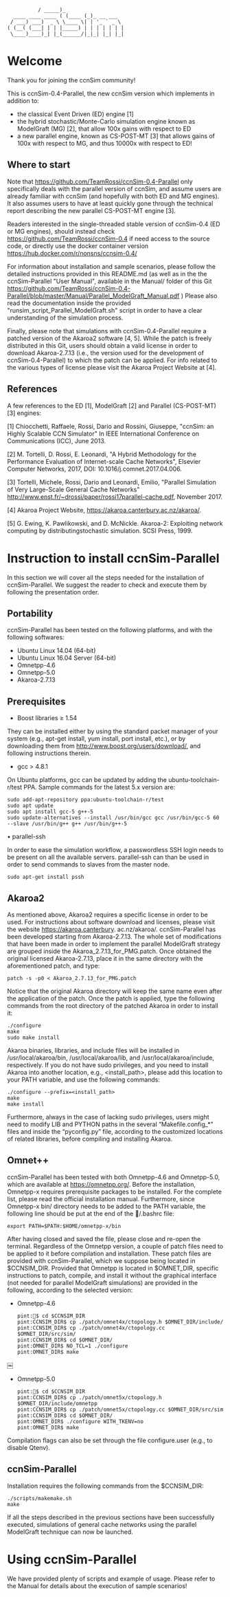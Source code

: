 ````
		  / _____)_	           
  ____ ____ ____ ( (____ (_)_ __ ___ 
 / ___) ___)  _ \ \____ \| | '_ ` _ \  
( (__( (___| | | |_____) | | | | | | | 
 \____)____)_| |_(______/|_|_| |_| |_|				

````

# Welcome

Thank you for joining the ccnSim community!  

This is ccnSim-0.4-Parallel, the new ccnSim version which implements in addition to:
* the classical Event Driven (ED) engine [1]
* the hybrid stochastic/Monte-Carlo simulation engine known as ModelGraft (MG) [2], that allow 100x gains with respect to ED
* a new parallel engine, known as CS-POST-MT [3] that allows gains of 100x with respect to MG, and thus 10000x with respect to ED!

## Where to start

Note that https://github.com/TeamRossi/ccnSim-0.4-Parallel only specifically deals with the parallel version of ccnSim, and assume users are already familiar with ccnSim (and hopefully with both ED and MG engines). It also assumes users to have at least quickly gone through the technical report describing the new parallel CS-POST-MT engine [3].

Readers interested in the single-threaded stable version of ccnSim-0.4 (ED or MG engines), should instead check https://github.com/TeamRossi/ccnSim-0.4  if need access to the source code, or directly use the docker container version  https://hub.docker.com/r/nonsns/ccnsim-0.4/ 

For information about installation and sample scenarios, please follow the detailed instructions provided in this README.md (as well as in the the ccnSim-Parallel "User Manual", available in the Manual/ folder of this Git https://github.com/TeamRossi/ccnSim-0.4-Parallel/blob/master/Manual/Parallel_ModelGraft_Manual.pdf )  Please also read the documentation inside the provided "runsim_script_Parallel_ModelGraft.sh" script in order to have a clear understanding of the simulation process. 

Finally, please note that simulations with ccnSim-0.4-Parallel require a patched version of the Akaroa2 software [4, 5]. While the patch is freely distributed in this Git, users should obtain a valid license in order to download Akaroa-2.7.13 (i.e., 
the version used for the development of ccnSim-0.4-Parallel) to which the patch can be applied.  For info related to the various types of license please visit the Akaroa Project Website at [4]. 


## References

A few references to the ED [1], ModelGraft [2] and Parallel (CS-POST-MT) [3] engines:

[1] Chiocchetti, Raffaele, Rossi, Dario and Rossini, Giuseppe, 
"ccnSim: an Highly Scalable CCN Simulator"
In IEEE International Conference on Communications (ICC), June 2013.

[2] M. Tortelli, D. Rossi, E. Leonardi, 
"A Hybrid Methodology for the Performance Evaluation of Internet-scale Cache Networks", 
Elsevier Computer Networks, 2017, DOI: 10.1016/j.comnet.2017.04.006.

[3] Tortelli, Michele, Rossi, Dario and Leonardi, Emilio,
"Parallel Simulation of Very Large-Scale General Cache Networks"
http://www.enst.fr/~drossi/paper/rossi17parallel-cache.pdf, November 2017.

	
[4] Akaroa Project Website, https://akaroa.canterbury.ac.nz/akaroa/.    

[5] G. Ewing, K. Pawlikowski, and D. McNickle. Akaroa-2: Exploiting network computing by distributingstochastic simulation. SCSI Press, 1999.



# Instruction to install ccnSim-Parallel

In this section we will cover all the steps needed for the installation of ccnSim-Parallel. We suggest the reader to check and execute them by following the presentation order.

## Portability

ccnSim-Parallel has been tested on the following platforms, and with the following softwares:
* Ubuntu Linux 14.04 (64-bit)
* Ubuntu Linux 16.04 Server (64-bit)
* Omnetpp-4.6
* Omnetpp-5.0 
* Akaroa-2.7.13

## Prerequisites
* Boost libraries ≥ 1.54

They can be installed either by using the standard packet manager of your system (e.g., apt-get install, yum install, port install, etc.), or by downloading them from http://www.boost.org/users/download/, and following instructions therein.

* gcc > 4.8.1

On Ubuntu platforms, gcc can be updated by adding the ubuntu-toolchain-r/test PPA. Sample commands for the latest 5.x version are:
    
    sudo add-apt-repository ppa:ubuntu-toolchain-r/test
    sudo apt update
    sudo apt install gcc-5 g++-5
    sudo update-alternatives --install /usr/bin/gcc gcc /usr/bin/gcc-5 60 --slave /usr/bin/g++ g++ /usr/bin/g++-5

• parallel-ssh

In order to ease the simulation workflow, a passwordless SSH login needs to be present on all the available servers. parallel-ssh can than be used in order to send commands to slaves from the master node.

    sudo apt-get install pssh

## Akaroa2

As mentioned above, Akaroa2 requires a specific license in order to be used. For instructions about software download and licenses, please visit the website https://akaroa.canterbury. ac.nz/akaroa/. ccnSim-Parallel has been developed starting from Akaroa-2.7.13. The whole set of modifications that have been made in order to implement the parallel ModelGraft strategy are grouped inside the Akaroa_2.7.13_for_PMG.patch.
Once obtained the original licensed Akaroa-2.7.13, place it in the same directory with the aforementioned patch, and type:

    patch -s -p0 < Akaroa_2.7.13_for_PMG.patch

Notice that the original Akaroa directory will keep the same name even after the application of the patch.
Once the patch is applied, type the following commands from the root directory of the patched Akaroa in order to install it:

    ./configure
    make
    sudo make install
    
Akaroa binaries, libraries, and include files will be installed in /usr/local/akaroa/bin, /usr/local/akaroa/lib, and /usr/local/akaroa/include, respectively. If you do not have sudo privileges, and you need to install Akaroa into another location, e.g., <install_path>, please add this location to your PATH variable, and use the following commands:

    ./configure --prefix=<install_path>
    make
    make install
    
Furthermore, always in the case of lacking sudo privileges, users might need to modify LIB and PYTHON paths in the several “Makefile.config_*” files and inside the “pyconfig.py” file, according to the customized locations of related libraries, before compiling and installing Akaroa.

## Omnet++

ccnSim-Parallel has been tested with both Omnetpp-4.6 and Omnetpp-5.0, which are available at https://omnetpp.org/. Before the installation, Omnetpp-x requires prerequisite packages to be installed. For the complete list, please read the official installation manual. Furthermore, since Omnetpp-x bin/ directory needs to be added to the PATH variable, the following line should be put at the end of the 􏰅/.bashrc file:

    export PATH=$PATH:$HOME/omnetpp-x/bin
    
After having closed and saved the file, please close and re-open the terminal.
Regardless of the Omnetpp version, a couple of patch files need to be applied to it before compilation and installation. These patch files are provided with ccnSim-Parallel, which we suppose being located in $CCNSIM_DIR. Provided that Omnetpp is located in $OMNET_DIR, specific instructions to patch, compile, and install it without the graphical interface (not needed for parallel ModelGraft simulations) are provided in the following, according to the selected version:

* Omnetpp-4.6

      pint:􏰅$ cd $CCNSIM_DIR
      pint:CCNSIM_DIR$ cp ./patch/omnet4x/ctopology.h $OMNET_DIR/include/ 
      pint:CCNSIM_DIR$ cp ./patch/omnet4x/ctopology.cc $OMNET_DIR/src/sim/ 
      pint:CCNSIM_DIR$ cd $OMNET_DIR/
      pint:OMNET_DIR$ NO_TCL=1 ./configure
      pint:OMNET_DIR$ make
￼
* Omnetpp-5.0

      pint:􏰅$ cd $CCNSIM_DIR
      pint:CCNSIM_DIR$ cp ./patch/omnet5x/ctopology.h $OMNET_DIR/include/omnetpp 
      pint:CCNSIM_DIR$ cp ./patch/omnet5x/ctopology.cc $OMNET_DIR/src/sim 
      pint:CCNSIM_DIR$ cd $OMNET_DIR/
      pint:OMNET_DIR$ ./configure WITH_TKENV=no
      pint:OMNET_DIR$ make

Compilation flags can also be set through the file configure.user (e.g., to disable Qtenv).

## ccnSim-Parallel

Installation requires the following commands from the $CCNSIM_DIR:

    ./scripts/makemake.sh
    make
    
If all the steps described in the previous sections have been successfully executed, simulations of general cache networks using the parallel ModelGraft technique can now be launched.  



# Using ccnSim-Parallel

We have provided plenty of scripts and example of usage. Please refer to the Manual for details about the execution of sample scenarios!
